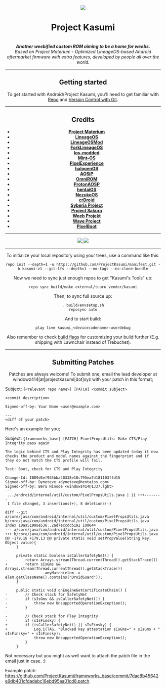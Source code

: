 <div align="center">
<img src="https://dl.ayokaacr.net/5:/Not%20ROM/KasumiBanner.png" />
<h1>Project Kasumi</h1>
</br>
<strong><i> Another weebified custom ROM aiming to be a home for weebs. </i></strong>
</br>
<i> Based on Project Materium - Optimized LineageOS-based Android aftermarket firmware with extra features, developed by people all over the world. </i>
</br>

-----

Getting started
---------------
To get started with Android/Project Kasumi, you'll need to get
familiar with [Repo](https://source.android.com/source/using-repo.html) and [Version Control with Git](https://source.android.com/source/version-control.html).

-----

Credits
-------
- [**Project Materium**](https://github.com/ProjectMaterium)
- [**LineageOS**](https://github.com/LineageOS)
- [**LineageOSMod**](https://github.com/LineageOSMod)
- [**ForkLineageOS**](https://github.com/ForkLineageOS)
- [**los-modded**](https://github.com/los-modded)
- [**Mint-OS**](https://github.com/Mint-OS)
- [**PixelExperience**](https://github.com/PixelExperience)
- [**halogenOS**](https://github.com/halogenOS)
- [**AOSiP**](https://github.com/AOSiP)
- [**OmniROM**](https://github.com/OmniROM)
- [**ProtonAOSP**](https://github.com/ProtonAOSP)
- [**hentaiOS**](https://github.com/hentaiOS)
- [**NezukoOS**](https://github.com/NezukoOS)
- [**crDroid**](https://github.com/crDroidAndroid)
- [**Syberia Project**](https://github.com/syberia-project)
- [**Project Sakura**](https://github.com/ProjectSakura)
- [**Weeb Projekt**](https://github.com/WeebProject)
- [**Wave Project**](https://github.com/Wave-Project)
- [**PixelBoot**](https://github.com/PixelBoot)
*********
<a href="https://twitter.com/ProjectKasumi_">
<img src="https://img.shields.io/badge/Twitter-blue?style=for-the-badge&logo=twitter&logoColor=FFFFFF">
</a>
<a href="https://discord.gg/FRYUFtWDc6">
<img src="https://img.shields.io/badge/Discord_Server-5865F2?style=for-the-badge&logo=discord&logoColor=FFFFFF">
</a>

-----

To initialize your local repository using your trees, use a command like this:  
```
repo init --depth=1 -u https://github.com/ProjectKasumi/manifest.git -b kasumi-v1 --git-lfs --depth=1 --no-tags --no-clone-bundle
```
Now we need to sync just enough repos to get "Kasumi's Tools" up:
```
repo sync build/make external/tuuru vendor/kasumi
```
Then, to sync full source up:
```
. build/envsetup.sh
reposync auto
```
And to start build:
```
play live kasumi_<devicecodename>-userdebug
```

Also remember to check [build flags](https://github.com/ProjectKasumi/build_flags) for customizing your build further (E.g. shipping with Lawnchair instead of Trebuchet).

-----

Submitting Patches
------------------

Patches are always welcome! To submit one, email the lead developer
at windowz414[at]projectkasumi[dot]xyz with your patch in this format;

</div>

Subject: `{<relevant repo name>} [PATCH] <commit subject>`

```
<commit description>

Signed-off-by: Your Name <user@example.com>

---
<diff of your patch>
```

Here's an example for you;

Subject: `{frameworks_base} [PATCH] PixelPropsUtils: Make CTS/Play Integrity pass again`

```
The logic behind CTS and Play Integrity has been updated today it now
checks the product and model names against the fingerprint and if
they do not match the CTS profile will fail.

Test: Boot, check for CTS and Play Integrity

Change-Id: I089d5ef935bba40338e10c795ea7d181103ffd15
Signed-off-by: Dyneteve <dyneteve@hentaios.com>
Signed-off-by: Beru Hinode <windowz414@1337.lgbt>
---
 .../android/internal/util/custom/PixelPropsUtils.java | 11 +++--------
 1 file changed, 3 insertions(+), 8 deletions(-)

diff --git a/core/java/com/android/internal/util/custom/PixelPropsUtils.java b/core/java/com/android/internal/util/custom/PixelPropsUtils.java
index 18aa51998e536..2ad7eccdcb192 100644
--- a/core/java/com/android/internal/util/custom/PixelPropsUtils.java
+++ b/core/java/com/android/internal/util/custom/PixelPropsUtils.java
@@ -179,18 +179,13 @@ private static void setPropValue(String key, Object value){
     }
 
     private static boolean isCallerSafetyNet() {
-        return Arrays.stream(Thread.currentThread().getStackTrace())
+        return sIsGms && Arrays.stream(Thread.currentThread().getStackTrace())
                 .anyMatch(elem -> elem.getClassName().contains("DroidGuard"));
     }
 
     public static void onEngineGetCertificateChain() {
-        // Check stack for SafetyNet
-        if (sIsGms && isCallerSafetyNet()) {
-            throw new UnsupportedOperationException();
-        }
-
-        // Check stack for Play Integrity
-        if (sIsFinsky) {
+        if (isCallerSafetyNet() || sIsFinsky) {
+            Log.i(TAG, "Blocked key attestation sIsGms=" + sIsGms + " sIsFinsky=" + sIsFinsky);
             throw new UnsupportedOperationException();
         }
     }
```

Not necessary but you might as well want to attach the patch file in
the email just in case. :)

Example patch: https://github.com/ProjectKasumi/frameworks_base/commit/7dac8b45642e9db401cfdadabc16ebd95aa01cd8.patch
